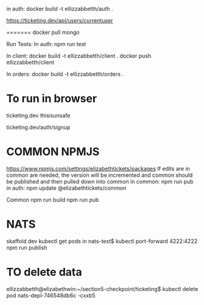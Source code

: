in auth:
docker build -t ellizzabbetth/auth .


https://ticketing.dev/api/users/currentuser


=======
docker pull mongo


Run Tests:
In auth: npm run test

In client: docker build -t ellizzabbetth/client .
docker push ellizzabbetth/client

In orders: docker build -t ellizzabbetth/orders .

To run in browser
=====
ticketing.dev
thisisunsafe

ticketing.dev/auth/signup


COMMON NPMJS
==============
https://www.npmjs.com/settings/elizabethtickets/packages
If edits are in common are needed, the version will be
incremented and common should be published and then pulled
down into common
in common: npm run pub
in auth: npm update @elizabethtickets/common

Common
npm run build
npm run pub


NATS
==============
skaffold dev
kubectl get pods
in nats-test$ kubectl port-forward <nats-depl-8454bc5f97-snw96> 4222:4222
npm run publish


TO delete data
==================
ellizzabbetth@elizabethwin:~/section5-checkpoint/ticketing$ kubectl delete pod nats-depl-746548db6c
-cxxb5